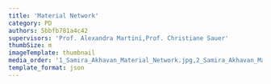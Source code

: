 ```yaml
---
title: 'Material Network'
category: PD
authors: 5bbfb781a4c42
supervisors: 'Prof. Alexandra Martini,Prof. Christiane Sauer'
thumbSize: m
imageTemplate: thumbnail
media_order: '1_Samira_Akhavan_Material_Network.jpg,2_Samira_Akhavan_Material_Network.jpg,3_Samira_Akhavan_Material_Network.jpg,4_Samira_Akhavan_Material_Network.jpg,5_Samira_Akhavan_Material_Network.jpg,6_Samira_Akhavan_Material_Network.jpg,7_Samira_Akhavan_Material_Network.jpg,8_Samira_Akhavan_Material_Network.jpg'
template_format: json
---
```


